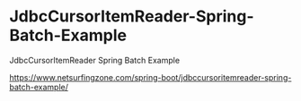 # JdbcCursorItemReader-Spring-Batch-Example
JdbcCursorItemReader Spring Batch Example

https://www.netsurfingzone.com/spring-boot/jdbccursoritemreader-spring-batch-example/
